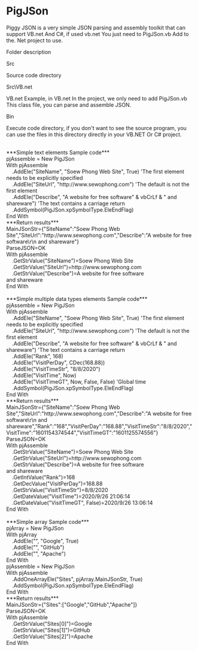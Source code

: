 # PigJSon
Piggy JSON is a very simple JSON parsing and assembly toolkit that can support VB.net And C#, if used vb.net You just need to PigJSon.vb Add to the. Net project to use.

Folder description

Src

Source code directory

Src\VB.net

VB.net Example, in VB.net In the project, we only need to add PigJSon.vb This class file, you can parse and assemble JSON.

Bin

Execute code directory, if you don't want to see the source program, you can use the files in this directory directly in your VB.NET Or C# project.


<br>
***Simple text elements Sample code***<br>
pjAssemble = New PigJSon<br>
With pjAssemble<br>
&nbsp;&nbsp;&nbsp;&nbsp;.AddEle("SiteName", "Soew Phong Web Site", True)    'The first element needs to be explicitly specified<br>
&nbsp;&nbsp;&nbsp;&nbsp;.AddEle("SiteUrl", "http://www.sewophong.com")  'The default is not the first element<br>
&nbsp;&nbsp;&nbsp;&nbsp;.AddEle("Describe", "A website for free software" & vbCrLf & " and shareware") 'The text contains a carriage return<br>
&nbsp;&nbsp;&nbsp;&nbsp;.AddSymbol(PigJSon.xpSymbolType.EleEndFlag)<br>
End With<br>
***Return results***<br>
MainJSonStr={"SiteName":"Soew Phong Web Site","SiteUrl":"http://www.sewophong.com","Describe":"A website for free software\r\n and shareware"}<br>
ParseJSON=OK<br>
With pjAssemble<br>
&nbsp;&nbsp;&nbsp;&nbsp;.GetStrValue("SiteName")=Soew Phong Web Site<br>
&nbsp;&nbsp;&nbsp;&nbsp;.GetStrValue("SiteUrl")=http://www.sewophong.com<br>
&nbsp;&nbsp;&nbsp;&nbsp;.GetStrValue("Describe")=A website for free software<br>
 and shareware<br>
End With<br>
<br>
***Simple multiple data types elements Sample code***<br>
pjAssemble = New PigJSon<br>
With pjAssemble<br>
&nbsp;&nbsp;&nbsp;&nbsp;.AddEle("SiteName", "Soew Phong Web Site", True)    'The first element needs to be explicitly specified<br>
&nbsp;&nbsp;&nbsp;&nbsp;.AddEle("SiteUrl", "http://www.sewophong.com")  'The default is not the first element<br>
&nbsp;&nbsp;&nbsp;&nbsp;.AddEle("Describe", "A website for free software" & vbCrLf & " and shareware") 'The text contains a carriage return<br>
&nbsp;&nbsp;&nbsp;&nbsp;.AddEle("Rank", 168)<br>
&nbsp;&nbsp;&nbsp;&nbsp;.AddEle("VisitPerDay", CDec(168.88))<br>
&nbsp;&nbsp;&nbsp;&nbsp;.AddEle("VisitTimeStr", "8/8/2020")<br>
&nbsp;&nbsp;&nbsp;&nbsp;.AddEle("VisitTime", Now)<br>
&nbsp;&nbsp;&nbsp;&nbsp;.AddEle("VisitTimeGT", Now, False, False)   'Global time<br>
&nbsp;&nbsp;&nbsp;&nbsp;.AddSymbol(PigJSon.xpSymbolType.EleEndFlag)<br>
End With<br>
***Return results***<br>
MainJSonStr={"SiteName":"Soew Phong Web Site","SiteUrl":"http://www.sewophong.com","Describe":"A website for free software\r\n and shareware","Rank":"168","VisitPerDay":"168.88","VisitTimeStr":"8/8/2020","VisitTime":"1601154374544","VisitTimeGT":"1601125574556"}<br>
ParseJSON=OK<br>
With pjAssemble<br>
&nbsp;&nbsp;&nbsp;&nbsp;.GetStrValue("SiteName")=Soew Phong Web Site<br>
&nbsp;&nbsp;&nbsp;&nbsp;.GetStrValue("SiteUrl")=http://www.sewophong.com<br>
&nbsp;&nbsp;&nbsp;&nbsp;.GetStrValue("Describe")=A website for free software<br>
 and shareware<br>
&nbsp;&nbsp;&nbsp;&nbsp;.GetIntValue("Rank")=168<br>
&nbsp;&nbsp;&nbsp;&nbsp;.GetDecValue("VisitPerDay")=168.88<br>
&nbsp;&nbsp;&nbsp;&nbsp;.GetStrValue("VisitTimeStr")=8/8/2020<br>
&nbsp;&nbsp;&nbsp;&nbsp;.GetDateValue("VisitTime")=2020/9/26 21:06:14<br>
&nbsp;&nbsp;&nbsp;&nbsp;.GetDateValue("VisitTimeGT", False)=2020/9/26 13:06:14<br>
End With<br>
<br>
***Simple array Sample code***<br>
pjArray = New PigJSon<br>
With pjArray<br>
&nbsp;&nbsp;&nbsp;&nbsp;.AddEle("", "Google", True)<br>
&nbsp;&nbsp;&nbsp;&nbsp;.AddEle("", "GitHub")<br>
&nbsp;&nbsp;&nbsp;&nbsp;.AddEle("", "Apache")<br>
End With<br>
pjAssemble = New PigJSon<br>
With pjAssemble<br>
&nbsp;&nbsp;&nbsp;&nbsp;.AddOneArrayEle("Sites", pjArray.MainJSonStr, True)<br>
&nbsp;&nbsp;&nbsp;&nbsp;.AddSymbol(PigJSon.xpSymbolType.EleEndFlag)<br>
End With<br>
***Return results***<br>
MainJSonStr={"Sites":["Google","GitHub","Apache"]}<br>
ParseJSON=OK<br>
With pjAssemble<br>
&nbsp;&nbsp;&nbsp;&nbsp;.GetStrValue("Sites[0]")=Google<br>
&nbsp;&nbsp;&nbsp;&nbsp;.GetStrValue("Sites[1]")=GitHub<br>
&nbsp;&nbsp;&nbsp;&nbsp;.GetStrValue("Sites[2]")=Apache<br>
End With<br>
